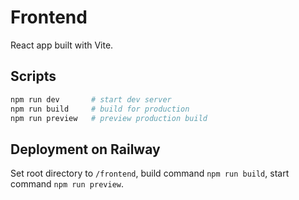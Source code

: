 # Frontend

React app built with Vite.

## Scripts

```bash
npm run dev       # start dev server
npm run build     # build for production
npm run preview   # preview production build
```

## Deployment on Railway

Set root directory to `/frontend`, build command `npm run build`, start command `npm run preview`.
